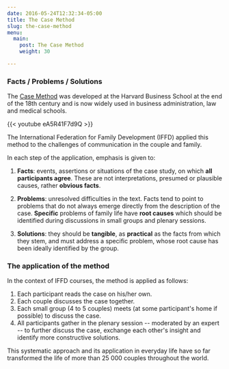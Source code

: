 ```yaml
---
date: 2016-05-24T12:32:34-05:00
title: The Case Method
slug: the-case-method
menu:
  main:
    post: The Case Method
    weight: 30

---
```


### Facts / Problems / Solutions

The [Case Method](https://en.wikipedia.org/wiki/Case_method) was developed at
the Harvard Business School at the end of the 18th century and is now widely used in
business administration, law and medical schools.

{{< youtube eA5R41F7d9Q >}}

The International Federation for Family Development (IFFD) applied this method
to the challenges of communication in the couple and family.

In each step of the application, emphasis is given to:

1. **Facts**: events, assertions or situations of the case study, on which **all
   participants agree**.  These are not interpretations, presumed or plausible
   causes, rather **obvious facts**.

2. **Problems**: unresolved difficulties in the text.  Facts tend to point to
   problems that do not always emerge directly from the description of the case.
   **Specific** problems of family life have **root causes** which should be
   identified during discussions in small groups and plenary sessions.

3. **Solutions**: they should be **tangible**, as **practical** as the facts
   from which they stem, and must address a specific problem, whose root
   cause has been ideally identified by the group.



### The application of the method

In the context of IFFD courses, the method is applied as follows:

1. Each participant reads the case on his/her own.
2. Each couple discusses the case together.
3. Each small group (4 to 5 couples) meets (at some participant's home if possible) to discuss the case.
4. All participants gather in the plenary session -- moderated by an expert -- to further discuss the case, exchange each other's insight and identify more constructive solutions.

This systematic approach and its application in everyday life have so far transformed the life of more than 25 000 couples throughout the world.
